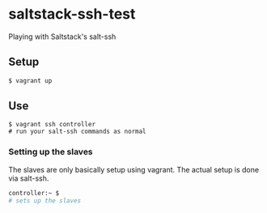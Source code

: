 # saltstack-ssh-test
Playing with Saltstack's salt-ssh

## Setup

```bash
$ vagrant up
```

## Use

```base
$ vagrant ssh controller
# run your salt-ssh commands as normal
```

### Setting up the slaves

The slaves are only basically setup using vagrant.  The actual setup is done via salt-ssh.

```bash
controller:~ $
# sets up the slaves
```
